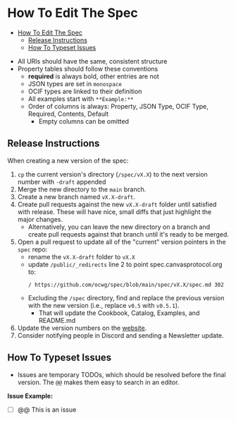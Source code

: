 # How To Edit The Spec
<!-- TOC -->
* [How To Edit The Spec](#how-to-edit-the-spec)
  * [Release Instructions](#release-instructions)
  * [How To Typeset Issues](#how-to-typeset-issues)
<!-- TOC -->

- All URIs should have the same, consistent structure
- Property tables should follow these conventions
    - **required** is always bold, other entries are not
    - JSON types are set in `monospace`
    - OCIF types are linked to their definition
    - All examples start with `**Example:**`
    - Order of columns is always: Property, JSON Type, OCIF Type, Required, Contents, Default
        - Empty columns can be omitted

## Release Instructions

When creating a new version of the spec:

1. `cp` the current version's directory (`/spec/vX.X`) to the next version number with `-draft` appended
2. Merge the new directory to the `main` branch.
3. Create a new branch named `vX.X-draft`.
4. Create pull requests against the new `vX.X-draft` folder until satisfied with release. These will have nice, small diffs that just highlight the major changes.
    - Alternatively, you can leave the new directory on a branch and create pull requests against that branch until it's ready to be merged.
5. Open a pull request to update all of the "current" version pointers in the `spec` repo:
    - rename the `vX.X-draft` folder to `vX.X`
    - update `/public/_redirects` line 2 to point spec.canvasprotocol.org to:
      ```
      / https://github.com/ocwg/spec/blob/main/spec/vX.X/spec.md 302
      ```
    - Excluding the `/spec` directory, find and replace the previous version with the new version (i.e., replace `v0.5` with `v0.5.1`).
        - That will update the Cookbook, Catalog, Examples, and README.md
6. Update the version numbers on the [website](https://github.com/ocwg/canvasprotocol.org/blob/main/index.html).
7. Consider notifying people in Discord and sending a Newsletter update.

## How To Typeset Issues
- Issues are temporary TODOs, which should be resolved before the final version. The `@@` makes them easy to search in an editor.

**Issue Example:**

- [ ] @@ This is an issue
